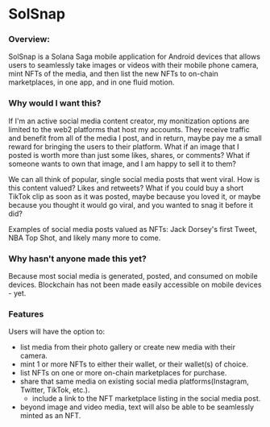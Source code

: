 # SolSnap

### Overview:

SolSnap is a Solana Saga mobile application for Android devices that allows users to seamlessly take images or videos with their mobile phone camera, mint NFTs of the media, and then list the new NFTs to on-chain marketplaces, in one app, and in one fluid motion.

### Why would I want this?

If I'm an active social media content creator, my monitization options are limited to the web2 platforms that host my accounts.  They receive traffic and benefit from all of the media I post, and in return, maybe pay me a small reward for bringing the users to their platform.  What if an image that I posted is worth more than just some likes, shares, or comments?  What if someone wants to own that image, and I am happy to sell it to them?

We can all think of popular, single social media posts that went viral.  How is this content valued?  Likes and retweets?  What if you could buy a short TikTok clip as soon as it was posted, maybe because you loved it, or maybe because you thought it would go viral, and you wanted to snag it before it did?

Examples of social media posts valued as NFTs: Jack Dorsey's first Tweet, NBA Top Shot, and likely many more to come.

### Why hasn't anyone made this yet?

Because most social media is generated, posted, and consumed on mobile devices.  Blockchain has not been made easily accessible on mobile devices - yet.

### Features

Users will have the option to:
* list media from their photo gallery or create new media with their camera.
* mint 1 or more NFTs to either their wallet, or their wallet(s) of choice.
* list NFTs on one or more on-chain marketplaces for purchase.
* share that same media on existing social media platforms(Instagram, Twitter, TikTok, etc.).
  * include a link to the NFT marketplace listing in the social media post.
* beyond image and video media, text will also be able to be seamlessly minted as an NFT.
